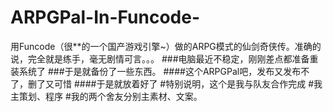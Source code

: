 # ARPGPal-In-Funcode-
用Funcode（很**的一个国产游戏引擎~）做的ARPG模式的仙剑奇侠传。准确的说，完全就是练手，毫无剧情可言。。。
###电脑最近不稳定，刚刚差点都准备重装系统了
###于是就备份了一些东西。
####这个ARPGPal吧，发布又发布不了，删了又可惜
####于是就放着好了
#特别说明，这个是我与队友合作完成
#我主策划、程序
#我的两个舍友分别主素材、文案。
